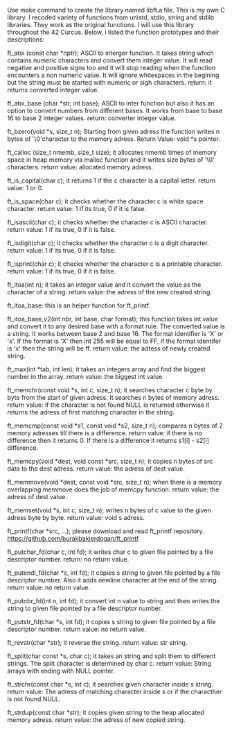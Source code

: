 Use make command to create the library named libft.a file. This is my own C library. I recoded variety of functions from unistd, stdio, string and stdlib libraries. They work as the original functions. I will use this library throughout the 42 Curcus. Below, i listed the function prototypes and their descriptions:

ft_atoi (const char *nptr); ASCII to interger function. It takes string which contains numeric characters and convert them integer value. It will read negative and positive signs too and it will stop reading when the function encounters a non numeric value. It will ignore whitespaces in the begining but the string must be started with numeric or sigh characters. 
return: it returns converted integer value.

ft_atoi_base (char *str, int base); ASCII to inter function but also it has an option to convert numbers from different bases. It works from base to base 16 to base 2 integer values. 
return: converter integer value.

ft_bzero(void *s, size_t n); Starting from given adress the function writes n bytes of '\0'character to the memory adress. 
Return Value: void *s pointer.

ft_calloc (size_t nmemb, size_t size); it allocates nmemb times of memory space in heap memory via malloc function and  it writes size bytes of '\0' characters.
return value: allocated memory adress.

ft_is_capital(char c); it returns 1 if the c character is a capital letter.
return value: 1 or 0. 

ft_is_space(char c); it checks whether the character c is white space character.
return value: 1 if its true, 0 if it is false.

ft_isascii(char c); it checks whether the character c is ASCII character.
return value: 1 if its true, 0 if it is false.

ft_isdigit(char c);  it checks whether the character c is a digit character.
return value: 1 if its true, 0 if it is false.

ft_isprint(char c); it checks whether the character c is a printable character.
return value: 1 if its true, 0 if it is false.

ft_itoa(int n); it takes an integer value and it convert the value as the character of a string.
return value: the adress of the new created string.

ft_itoa_base: this is an helper function for ft_printf. 

ft_itoa_base_v2(int nbr, int base, char format); this function takes int value and convert it to any desired base with a format rule. The converted value is a string. It works between base 2 and base 16. The format identifier is 'X' or 'x'. If the format is 'X' then int 255 will be equal to FF, if the format identifer is 'x' then the string will be ff.
return value: the adtess of newly created string.

ft_max(int	*tab, int len); it takes an integers array and find the biggest number in the array.
return value: the biggest int value.

ft_memchr(const void *s, int c, size_t n); it searches character c byte by byte from the start of given adress. It searches n bytes of memory adress.
return value: if the character is not found NULL is returned otherwise it returns the adress of first matching character in the string.

ft_memcmp(const void *s1, const void *s2, size_t n); compares n bytes of 2 memory adresses till there is a difference.
return value: if there is no difference then it returns 0. If there is a difference it returns s1[i] - s2[i] difference.

ft_memcpy(void *dest, void const *src, size_t n); it copies n bytes of src data to the dest adress. 
return value: the adress of dest value.

ft_memmove(void *dest, const void *src, size_t n); when there is a memory overlapping memmove does the job of memcpy function.
return value: the adress of dest value.

ft_memset(void *s, int c, size_t n); writes n bytes of c value to the given adress byte by byte. 
return value: void s adress.

ft_printf(char *src, ...); please download and read ft_printf repository. https://github.com/burakbakierdogan/ft_printf

ft_putchar_fd(char c, int fd); it writes char c to given file pointed by a file descriptor number.
return: no return value.

ft_putendl_fd(char *s, int fd); it copies s string to given file pointed by a file descriptor number. Also it adds newline character at the end of the string.
return value: no return value.

ft_putnbr_fd(int n, int fd); it convert int n value to string and then writes the string to given file pointed by a file descriptor number. 

ft_putstr_fd(char *s, int fd); it copies s string to given file pointed by a file descriptor number.
return value: no return value.

ft_revstr(char *str); it reverse the string.
return value: str string.

ft_split(char const *s, char c); it takes an string and split them to different strings. The split character is determined by char c.
return value: String arrays with ending with NULL pointer.

ft_strchr(const char *s, int c); it searches given character inside s string.
return value: The adress of matching character inside s or if the characther is not found NULL.

ft_strdup(const char *str); it copies given string to the heap allocated memory adress.
return value: the adress of  new copied string.

